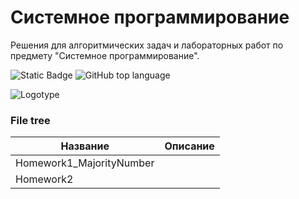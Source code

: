 # Системное программирование
Решения для алгоритмических задач и лабораторных работ по предмету "Системное программирование". <!-- описание репозитория -->
<!--Блок информации о репозитории в бейджах-->
![Static Badge](https://img.shields.io/badge/s0cutegirl-SystemProgramming_LaboratoryWorks-SystemProgramming_LaboratoryWorks)
![GitHub top language](https://img.shields.io/github/languages/top/s0cutegirl/SystemProgramming_LaboratoryWorks)

![Logotype](https://avatars.githubusercontent.com/u/157199452?v=4)

<!--описание коммитов-->
### File tree
| Название                     | Описание                                                        |
|------------------------------|-----------------------------------------------------------------|
| Homework1_MajorityNumber	   |                                                                 |
| Homework2                    ||

